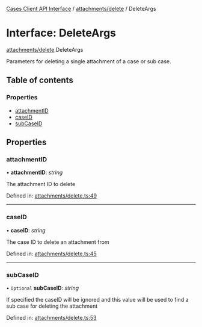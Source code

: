 [Cases Client API Interface](../cases_client_api.md) / [attachments/delete](../modules/attachments_delete.md) / DeleteArgs

# Interface: DeleteArgs

[attachments/delete](../modules/attachments_delete.md).DeleteArgs

Parameters for deleting a single attachment of a case or sub case.

## Table of contents

### Properties

- [attachmentID](attachments_delete.deleteargs.md#attachmentid)
- [caseID](attachments_delete.deleteargs.md#caseid)
- [subCaseID](attachments_delete.deleteargs.md#subcaseid)

## Properties

### attachmentID

• **attachmentID**: *string*

The attachment ID to delete

Defined in: [attachments/delete.ts:49](https://github.com/elastic/kibana/blob/a80791aa4cc/x-pack/plugins/cases/server/client/attachments/delete.ts#L49)

___

### caseID

• **caseID**: *string*

The case ID to delete an attachment from

Defined in: [attachments/delete.ts:45](https://github.com/elastic/kibana/blob/a80791aa4cc/x-pack/plugins/cases/server/client/attachments/delete.ts#L45)

___

### subCaseID

• `Optional` **subCaseID**: *string*

If specified the caseID will be ignored and this value will be used to find a sub case for deleting the attachment

Defined in: [attachments/delete.ts:53](https://github.com/elastic/kibana/blob/a80791aa4cc/x-pack/plugins/cases/server/client/attachments/delete.ts#L53)

